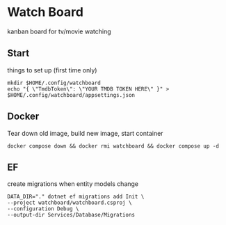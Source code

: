 # Watch Board

kanban board for tv/movie watching

## Start

things to set up (first time only)

```shell
mkdir $HOME/.config/watchboard
echo "{ \"TmdbToken\": \"YOUR TMDB TOKEN HERE\" }" > $HOME/.config/watchboard/appsettings.json
```

## Docker

Tear down old image, build new image, start container

```shell
docker compose down && docker rmi watchboard && docker compose up -d
```

## EF

create migrations when entity models change

```shell
DATA_DIR="." dotnet ef migrations add Init \
--project watchboard/watchboard.csproj \
--configuration Debug \
--output-dir Services/Database/Migrations
```